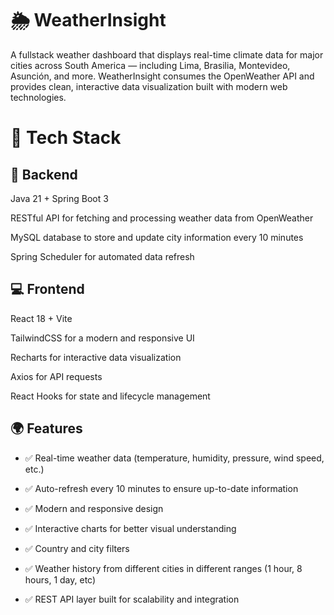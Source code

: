 # 🌦️ WeatherInsight

A fullstack weather dashboard that displays real-time climate data for major cities across South America — including Lima, Brasilia, Montevideo, Asunción, and more.
WeatherInsight consumes the OpenWeather API and provides clean, interactive data visualization built with modern web technologies.

# 🚀 Tech Stack
## 🧠 Backend

Java 21 + Spring Boot 3

RESTful API for fetching and processing weather data from OpenWeather

MySQL database to store and update city information every 10 minutes

Spring Scheduler for automated data refresh

## 💻 Frontend

React 18 + Vite

TailwindCSS for a modern and responsive UI

Recharts for interactive data visualization

Axios for API requests

React Hooks for state and lifecycle management

## 🌍 Features

- ✅ Real-time weather data (temperature, humidity, pressure, wind speed, etc.)

- ✅ Auto-refresh every 10 minutes to ensure up-to-date information

- ✅ Modern and responsive design

- ✅ Interactive charts for better visual understanding

- ✅ Country and city filters

- ✅ Weather history from different cities in different ranges (1 hour, 8 hours, 1 day, etc)

- ✅ REST API layer built for scalability and integration


